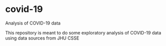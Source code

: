 # covid-19
Analysis of COVID-19 data

This repository is meant to do some exploratory analysis of COVID-19 data using data sources from JHU CSSE